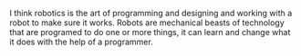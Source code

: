 I think robotics is the art of programming and designing and working with a robot to make sure it works.
Robots are mechanical beasts of technology that are programed to do one or more things, it can learn and change what it does with the help of a programmer.
